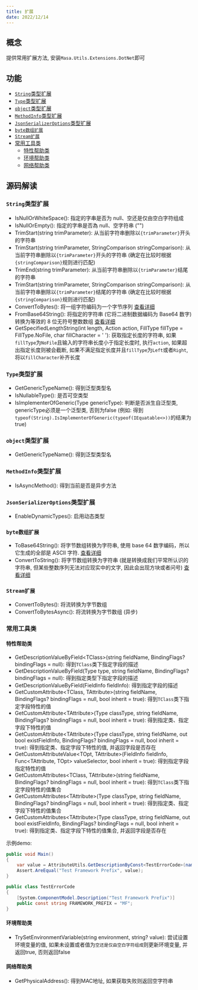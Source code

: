 ```yaml
---
title: 扩展
date: 2022/12/14
---
```


## 概念

提供常用扩展方法, 安装`Masa.Utils.Extensions.DotNet`即可

## 功能

* [`String`类型扩展](#string)
* [`Type`类型扩展](#type)
* [`object`类型扩展](#object)
* [`MethodInfo`类型扩展](#methodinfo)
* [`JsonSerializerOptions`类型扩展](#json)
* [`byte数组扩展`](#byte)
* [`Stream扩展`](#stream)
* [常用工具类](#tools)
    * [特性帮助类](#attribute)
    * [环境帮助类](#environment)
    * [网络帮助类](#network)

## 源码解读

### <a id="string">`String`类型扩展</a>

* IsNullOrWhiteSpace(): 指定的字串是否为 null、空还是仅由空白字符组成
* IsNullOrEmpty(): 指定的字串是否為 null、空字符串 ("")
* TrimStart(string trimParameter): 从当前字符串删除以`{trimParameter}`开头的字符串
* TrimStart(string trimParameter, StringComparison stringComparison): 从当前字符串删除以`{trimParameter}`开头的字符串 (确定在比较时根据`{stringComparison}`规则进行匹配)
* TrimEnd(string trimParameter): 从当前字符串删除以`{trimParameter}`结尾的字符串
* TrimStart(string trimParameter, StringComparison stringComparison): 从当前字符串删除以`{trimParameter}`结尾的字符串 (确定在比较时根据`{stringComparison}`规则进行匹配)
* ConvertToBytes(): 将一组字符编码为一个字节序列 [查看详细](https://learn.microsoft.com/zh-cn/dotnet/api/system.text.encoding.getbytes)
* FromBase64String(): 将指定的字符串 (它将二进制数据编码为 Base64 数字) 转换为等效的 8 位无符号整数数组 [查看详细](https://learn.microsoft.com/zh-cn/dotnet/api/system.convert.frombase64string)
* GetSpecifiedLengthString(int length, Action action, FillType fillType = FillType.NoFile, char fillCharacter = ' '): 获取指定长度的字符串, 如果`fillType`为`NoFile`且输入的字符串长度小于指定长度时, 执行`action`, 如果超出指定长度则被会截断, 如果不满足指定长度并且`fillType`为`Left`或者`Right`, 将以`fillCharacter`补齐长度

### <a id="type">`Type`类型扩展</a>

* GetGenericTypeName(): 得到泛型类型名
* IsNullableType(): 是否可空类型
* IsImplementerOfGeneric(Type genericType): 判断是否派生自泛型类, genericType必须是一个泛型类, 否则为false (例如: 得到`typeof(String).IsImplementerOfGeneric(typeof(IEquatable<>))`的结果为true)

### <a id="object">`object`类型扩展</a>

* GetGenericTypeName(): 得到泛型类型名

### <a id="methodinfo">`MethodInfo`类型扩展</a>

* IsAsyncMethod(): 得到当前是否是异步方法

### <a id="json">`JsonSerializerOptions`类型扩展</a>

* EnableDynamicTypes(): 启用动态类型

### <a id="byte">`byte数组扩展`</a>

* ToBase64String(): 将字节数组转换为字符串, 使用 base 64 数字编码，所以它生成的全部是 ASCII 字符. [查看详细](https://learn.microsoft.com/zh-cn/dotnet/api/system.convert.tobase64string)
* ConvertToString(): 将字节数组转换为字符串 (就是转换成我们平常所认识的字符串, 但某些整数序列无法对应现实中的文字, 因此会出现方块或者问号) [查看详细](https://learn.microsoft.com/zh-cn/dotnet/api/system.text.encoding.getstring)

### <a id="stream">`Stream扩展`</a>

* ConvertToBytes(): 将流转换为字节数组
* ConvertToBytesAsync(): 将流转换为字节数组 (异步)

### <a id="tools">常用工具类</a>

#### <a id="attribute">特性帮助类</a>

* GetDescriptionValueByField\<TClass\>(string fieldName, BindingFlags? bindingFlags = null): 得到`TClass`类下指定字段的描述
* GetDescriptionValueByField(Type type, string fieldName, BindingFlags? bindingFlags = null): 得到指定类型下指定字段的描述
* GetDescriptionValueByField(FieldInfo fieldInfo): 得到指定字段的描述
* GetCustomAttribute\<TClass, TAttribute\>(string fieldName, BindingFlags? bindingFlags = null, bool inherit = true): 得到`TClass`类下指定字段特性的值
* GetCustomAttribute\<TAttribute\>(Type classType, string fieldName, BindingFlags? bindingFlags = null, bool inherit = true): 得到指定类、指定字段下特性的值
* GetCustomAttribute\<TAttribute\>(Type classType, string fieldName, out bool existFieldInfo, BindingFlags? bindingFlags = null, bool inherit = true): 得到指定类、指定字段下特性的值, 并返回字段是否存在
* GetCustomAttributeValue\<TOpt, TAttribute\>(FieldInfo fieldInfo, Func\<TAttribute, TOpt\> valueSelector, bool inherit = true): 得到指定字段指定特性的值
* GetCustomAttributes\<TClass, TAttribute\>(string fieldName, BindingFlags? bindingFlags = null, bool inherit = true): 得到`TClass`类下指定字段特性的值集合
* GetCustomAttributes\<TAttribute\>(Type classType, string fieldName, BindingFlags? bindingFlags = null, bool inherit = true): 得到指定类、指定字段下特性的值集合
* GetCustomAttributes\<TAttribute\>(Type classType, string fieldName,  out bool existFieldInfo, BindingFlags? bindingFlags = null, bool inherit = true): 得到指定类、指定字段下特性的值集合, 并返回字段是否存在

示例demo:

``` C#
public void Main()
{
    var value = AttributeUtils.GetDescriptionByConst<TestErrorCode>(nameof(ErrorCode.FRAMEWORK_PREFIX));
    Assert.AreEqual("Test Framework Prefix", value);
}

public class TestErrorCode
{
    [System.ComponentModel.Description("Test Framework Prefix")]
    public const string FRAMEWORK_PREFIX = "MF";
}
```

#### <a id="environment">环境帮助类</a>

* TrySetEnvironmentVariable(string environment, string? value): 尝试设置环境变量的值, 如果未设置或者值为`空还是仅由空白字符组成`则更新环境变量, 并返回true, 否则返回false

#### <a id="network">网络帮助类</a>

* GetPhysicalAddress(): 得到MAC地址, 如果获取失败则返回空字符串